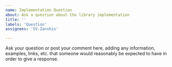 ```yaml
---
name: Implementation Question
about: Ask a question about the library implementation
title: ''
labels: 'Question'
assignees: 'SV-Zanshin'

---
```


Ask your question or post your comment here, adding any information, examples, links, etc. that someone would reasonably be expected to have in order to give a response.
